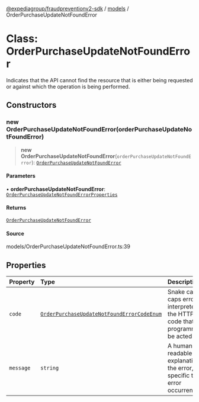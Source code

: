 [@expediagroup/fraudpreventionv2-sdk](../../index.md) / [models](../index.md) / OrderPurchaseUpdateNotFoundError

# Class: OrderPurchaseUpdateNotFoundError

Indicates that the API cannot find the resource that is either being requested or against which the operation is being performed.

## Constructors

### new OrderPurchaseUpdateNotFoundError(orderPurchaseUpdateNotFoundError)

> **new OrderPurchaseUpdateNotFoundError**(`orderPurchaseUpdateNotFoundError`): [`OrderPurchaseUpdateNotFoundError`](OrderPurchaseUpdateNotFoundError.md)

#### Parameters

• **orderPurchaseUpdateNotFoundError**: [`OrderPurchaseUpdateNotFoundErrorProperties`](../interfaces/OrderPurchaseUpdateNotFoundErrorProperties.md)

#### Returns

[`OrderPurchaseUpdateNotFoundError`](OrderPurchaseUpdateNotFoundError.md)

#### Source

models/OrderPurchaseUpdateNotFoundError.ts:39

## Properties

| Property | Type | Description |
| :------ | :------ | :------ |
| `code` | [`OrderPurchaseUpdateNotFoundErrorCodeEnum`](../type-aliases/OrderPurchaseUpdateNotFoundErrorCodeEnum.md) | Snake cased all caps error code interpreted from the HTTP status code that can programmatically be acted upon. |
| `message` | `string` | A human-readable explanation of the error, specific to this error occurrence. |
